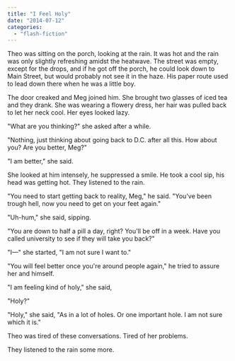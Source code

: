 ```yaml
---
title: "I Feel Holy"
date: "2014-07-12"
categories: 
  - "flash-fiction"
---
```


Theo was sitting on the porch, looking at the rain. It was hot and the rain was only slightly refreshing amidst the heatwave. The street was empty, except for the drops, and if he got off the porch, he could look down to Main Street, but would probably not see it in the haze. His paper route used to lead down there when he was a little boy.

The door creaked and Meg joined him. She brought two glasses of iced tea and they drank. She was wearing a flowery dress, her hair was pulled back to let her neck cool. Her eyes looked lazy.

"What are you thinking?" she asked after a while.

"Nothing, just thinking about going back to D.C. after all this. How about you? Are you better, Meg?"

"I am better," she said.

She looked at him intensely, he suppressed a smile. He took a cool sip, his head was getting hot. They listened to the rain.

"You need to start getting back to reality, Meg," he said. "You've been trough hell, now you need to get on your feet again."

"Uh-hum," she said, sipping.

"You are down to half a pill a day, right? You'll be off in a week. Have you called university to see if they will take you back?"

"I—" she started, "I am not sure I want to."

"You will feel better once you're around people again," he tried to assure her and himself.

"I am feeling kind of holy," she said,

"Holy?"

"Holy," she said, "As in a lot of holes. Or one important hole. I am not sure which it is."

Theo was tired of these conversations. Tired of her problems.

They listened to the rain some more.

